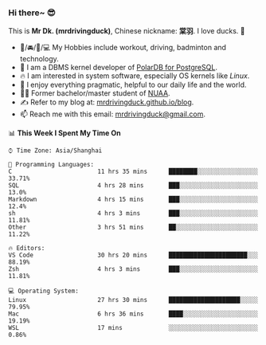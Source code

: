 ### Hi there~ 😎

This is **Mr Dk. (mrdrivingduck)**, Chinese nickname: **棠羽**. I love ducks. 🦆

- 💪/🚘/🏸/💻 My Hobbies include workout, driving, badminton and technology.
- 🍊 I am a DBMS kernel developer of [PolarDB for PostgreSQL](https://github.com/ApsaraDB/PolarDB-for-PostgreSQL).
- 🔥 I am interested in system software, especially OS kernels like *Linux*.
- 🔧 I enjoy everything pragmatic, helpful to our daily life and the world.
- 👨‍🎓 Former bachelor/master student of [NUAA](https://en.wikipedia.org/wiki/Nanjing_University_of_Aeronautics_and_Astronautics).
- ✍ Refer to my blog at: [mrdrivingduck.github.io/blog](https://www.mrdrivingduck.cn/blog/#/).
- 📫 Reach me with this email: [mrdrivingduck@gmail.com](mailto:mrdrivingduck@gmail.com).

<!--START_SECTION:waka-->
📊 **This Week I Spent My Time On** 

```text
⌚︎ Time Zone: Asia/Shanghai

💬 Programming Languages: 
C                        11 hrs 35 mins      ████████░░░░░░░░░░░░░░░░░   33.71% 
SQL                      4 hrs 28 mins       ███░░░░░░░░░░░░░░░░░░░░░░   13.0% 
Markdown                 4 hrs 15 mins       ███░░░░░░░░░░░░░░░░░░░░░░   12.4% 
sh                       4 hrs 3 mins        ███░░░░░░░░░░░░░░░░░░░░░░   11.81% 
Other                    3 hrs 51 mins       ██░░░░░░░░░░░░░░░░░░░░░░░   11.22%

🔥 Editors: 
VS Code                  30 hrs 20 mins      ██████████████████████░░░   88.19% 
Zsh                      4 hrs 3 mins        ███░░░░░░░░░░░░░░░░░░░░░░   11.81%

💻 Operating System: 
Linux                    27 hrs 30 mins      ████████████████████░░░░░   79.95% 
Mac                      6 hrs 36 mins       ████░░░░░░░░░░░░░░░░░░░░░   19.19% 
WSL                      17 mins             ░░░░░░░░░░░░░░░░░░░░░░░░░   0.86%

```


<!--END_SECTION:waka-->

<!-- ![Mr Dk.'s GitHub Stats](https://github-readme-stats.vercel.app/api?username=mrdrivingduck&count_private&show_icons=true&theme=buefy) -->

<!-- ![Most Used Languages](https://github-readme-stats.vercel.app/api/top-langs/?username=mrdrivingduck&exclude_repo=mips32-CPU,snort-tcp-socket&theme=buefy&layout=compact&langs_count=10) -->


<!--
**mrdrivingduck/mrdrivingduck** is a ✨ _special_ ✨ repository because its `README.md` (this file) appears on your GitHub profile.

Here are some ideas to get you started:

- 🔭 I’m currently working on ...
- 🌱 I’m currently learning ...
- 👯 I’m looking to collaborate on ...
- 🤔 I’m looking for help with ...
- 💬 Ask me about ...
- 📫 How to reach me: ...
- 😄 Pronouns: ...
- ⚡ Fun fact: ...
-->
